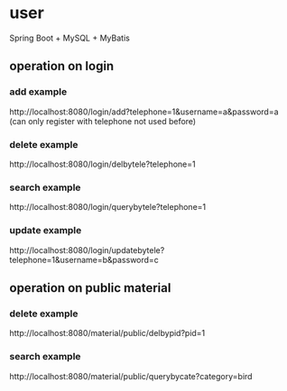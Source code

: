 # user
Spring Boot + MySQL + MyBatis

## operation on login
### add example
http://localhost:8080/login/add?telephone=1&username=a&password=a  
(can only register with telephone not used before)

### delete example
http://localhost:8080/login/delbytele?telephone=1

### search example
http://localhost:8080/login/querybytele?telephone=1

### update example
http://localhost:8080/login/updatebytele?telephone=1&username=b&password=c

## operation on public material
### delete example
http://localhost:8080/material/public/delbypid?pid=1

### search example
http://localhost:8080/material/public/querybycate?category=bird
